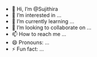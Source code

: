 - 👋 Hi, I’m @Sujithira
- 👀 I’m interested in ...
- 🌱 I’m currently learning ...
- 💞️ I’m looking to collaborate on ...
- 📫 How to reach me ...
- 😄 Pronouns: ...
- ⚡ Fun fact: ...

<!---
Sujithira/Sujithira is a ✨ special ✨ repository because its `README.md` (this file) appears on your GitHub profile.
You can click the Preview link to take a look at your changes.
--->
